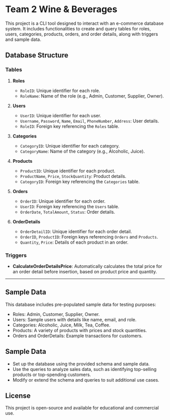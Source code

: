 # Team 2 Wine & Beverages

This project is a CLI tool designed to interact with an e-commerce database system. It includes functionalities to create and query tables for roles, users, categories, products, orders, and order details, along with triggers and sample data.


## Database Structure

### Tables
1. **Roles**
   - `RoleID`: Unique identifier for each role.
   - `RoleName`: Name of the role (e.g., Admin, Customer, Supplier, Owner).

2. **Users**
   - `UserID`: Unique identifier for each user.
   - `Username`, `Password`, `Name`, `Email`, `PhoneNumber`, `Address`: User details.
   - `RoleID`: Foreign key referencing the `Roles` table.

3. **Categories**
   - `CategoryID`: Unique identifier for each category.
   - `CategoryName`: Name of the category (e.g., Alcoholic, Juice).

4. **Products**
   - `ProductID`: Unique identifier for each product.
   - `ProductName`, `Price`, `StockQuantity`: Product details.
   - `CategoryID`: Foreign key referencing the `Categories` table.

5. **Orders**
   - `OrderID`: Unique identifier for each order.
   - `UserID`: Foreign key referencing the `Users` table.
   - `OrderDate`, `TotalAmount`, `Status`: Order details.

6. **OrderDetails**
   - `OrderDetailID`: Unique identifier for each order detail.
   - `OrderID`, `ProductID`: Foreign keys referencing `Orders` and `Products`.
   - `Quantity`, `Price`: Details of each product in an order.

### Triggers
- **CalculateOrderDetailsPrice**: Automatically calculates the total price for an order detail before insertion, based on product price and quantity.

---

## Sample Data
This database includes pre-populated sample data for testing purposes:

- Roles: Admin, Customer, Supplier, Owner.
- Users: Sample users with details like name, email, and role.
- Categories: Alcoholic, Juice, Milk, Tea, Coffee.
- Products: A variety of products with prices and stock quantities.
- Orders and OrderDetails: Example transactions for customers.

## Sample Data
- Set up the database using the provided schema and sample data.
- Use the queries to analyze sales data, such as identifying top-selling products or top-spending customers.
- Modify or extend the schema and queries to suit additional use cases.

## License
This project is open-source and available for educational and commercial use.